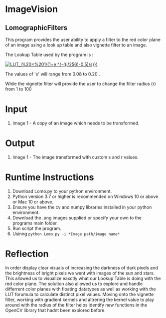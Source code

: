 # ImageVision

## LomographicFilters

This program provides the user ability to apply a filter to the red color plane of an image using a look up table and also vignette filter to an image.

The Lookup Table used by the program is : 

  <a href="https://www.codecogs.com/eqnedit.php?latex=LUT_i%20=%201/(1&plus;e&space;^{-((i/256)-0.5)/s)})" target="_blank"><img src="https://latex.codecogs.com/gif.latex?LUT_i%20=%201/(1&plus;e&space;^{-((i/256)-0.5)/s)})" title="LUT_i%20=%201/(1+e ^{-((i/256)-0.5)/s)})" /></a>

 The values of 's' will range from 0.08 to 0.20 .

 While the vignette filter will provide the user to change the filter radius (r) from 1 to 100   

# **Input**

1. Image 1 - A copy of an image which needs to be transformed.

# **Output**

1. Image 1 - The image transformed with custom s and r values.


# **Runtime Instructions**

1. Download Lomo.py to your python environment.
  1. Python version 3.7 or higher is recommended on Windows 10 or above or Mac 10 or above.
  2. Ensure you have the cv and numpy libraries installed in your python environment.
2. Download the .png images supplied or specify your own to the programs main folder.
3. Run script the program.
  1. Usinng `python Lomo.py -i *Image path/image name*` 

# **Reflection**

In order display clear visuals of increasing the darkness of dark pixels and the brightness of bright pixels we went with images of the sun and stars. This allowed us to visualize eaxctly what our Lookup Table is doing with the red color plane. The solution also allowed us to explore and handle differrent color planes with floating datatypes as well as working with the LUT forumula to calculate distinct pixel values. 
Moving onto the vignette filter, working with gradient kernels and altrering the kernel value to play around with the radius of the filter helps identify new functions in the OpenCV library that hadnt been explored before. 
